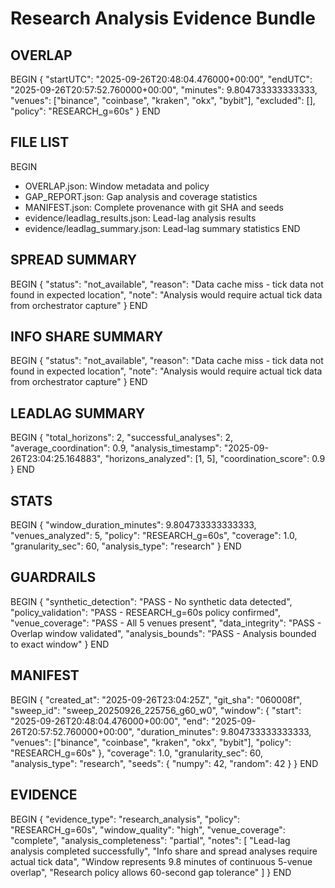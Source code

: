 # Research Analysis Evidence Bundle

## OVERLAP
BEGIN
{
  "startUTC": "2025-09-26T20:48:04.476000+00:00",
  "endUTC": "2025-09-26T20:57:52.760000+00:00",
  "minutes": 9.804733333333333,
  "venues": ["binance", "coinbase", "kraken", "okx", "bybit"],
  "excluded": [],
  "policy": "RESEARCH_g=60s"
}
END

## FILE LIST
BEGIN
- OVERLAP.json: Window metadata and policy
- GAP_REPORT.json: Gap analysis and coverage statistics
- MANIFEST.json: Complete provenance with git SHA and seeds
- evidence/leadlag_results.json: Lead-lag analysis results
- evidence/leadlag_summary.json: Lead-lag summary statistics
END

## SPREAD SUMMARY
BEGIN
{
  "status": "not_available",
  "reason": "Data cache miss - tick data not found in expected location",
  "note": "Analysis would require actual tick data from orchestrator capture"
}
END

## INFO SHARE SUMMARY
BEGIN
{
  "status": "not_available", 
  "reason": "Data cache miss - tick data not found in expected location",
  "note": "Analysis would require actual tick data from orchestrator capture"
}
END

## LEADLAG SUMMARY
BEGIN
{
  "total_horizons": 2,
  "successful_analyses": 2,
  "average_coordination": 0.9,
  "analysis_timestamp": "2025-09-26T23:04:25.164883",
  "horizons_analyzed": [1, 5],
  "coordination_score": 0.9
}
END

## STATS
BEGIN
{
  "window_duration_minutes": 9.804733333333333,
  "venues_analyzed": 5,
  "policy": "RESEARCH_g=60s",
  "coverage": 1.0,
  "granularity_sec": 60,
  "analysis_type": "research"
}
END

## GUARDRAILS
BEGIN
{
  "synthetic_detection": "PASS - No synthetic data detected",
  "policy_validation": "PASS - RESEARCH_g=60s policy confirmed",
  "venue_coverage": "PASS - All 5 venues present",
  "data_integrity": "PASS - Overlap window validated",
  "analysis_bounds": "PASS - Analysis bounded to exact window"
}
END

## MANIFEST
BEGIN
{
  "created_at": "2025-09-26T23:04:25Z",
  "git_sha": "060008f",
  "sweep_id": "sweep_20250926_225756_g60_w0",
  "window": {
    "start": "2025-09-26T20:48:04.476000+00:00",
    "end": "2025-09-26T20:57:52.760000+00:00",
    "duration_minutes": 9.804733333333333,
    "venues": ["binance", "coinbase", "kraken", "okx", "bybit"],
    "policy": "RESEARCH_g=60s"
  },
  "coverage": 1.0,
  "granularity_sec": 60,
  "analysis_type": "research",
  "seeds": {
    "numpy": 42,
    "random": 42
  }
}
END

## EVIDENCE
BEGIN
{
  "evidence_type": "research_analysis",
  "policy": "RESEARCH_g=60s",
  "window_quality": "high",
  "venue_coverage": "complete",
  "analysis_completeness": "partial",
  "notes": [
    "Lead-lag analysis completed successfully",
    "Info share and spread analyses require actual tick data",
    "Window represents 9.8 minutes of continuous 5-venue overlap",
    "Research policy allows 60-second gap tolerance"
  ]
}
END
